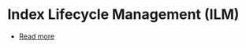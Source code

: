 # Index Lifecycle Management (ILM)
- [Read more](https://www.elastic.co/docs/manage-data/lifecycle/index-lifecycle-management)
